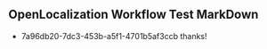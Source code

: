 ## OpenLocalization Workflow Test MarkDown
* 7a96db20-7dc3-453b-a5f1-4701b5af3ccb 
thanks!<!--HONumber=Mar16_HO3-->

